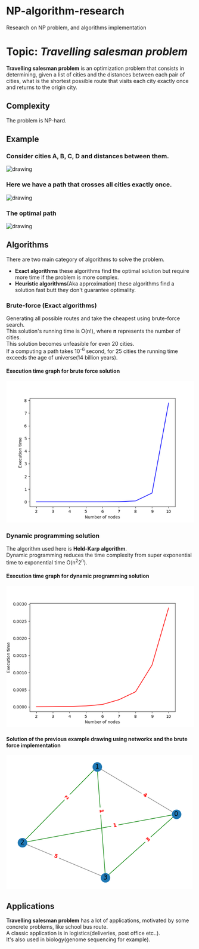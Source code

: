 # NP-algorithm-research
Research on NP problem, and algorithms implementation
# Topic: *Travelling salesman problem*
**Travelling salesman problem** is an optimization problem that consists in determining, given a list of cities and the distances between each pair of cities, what is the shortest possible route that visits each city exactly once and returns to the origin city.
## Complexity
The problem is NP-hard.
## Example
### Consider cities A, B, C, D and distances between them.<br/>
<img src="https://upload.wikimedia.org/wikipedia/commons/1/19/Tsp_instance.png?uselang=fr" alt="drawing" width="200"/><br/>
### Here we have a path that crosses all cities exactly once.
<img src="https://upload.wikimedia.org/wikipedia/commons/thumb/2/26/Tsp_solution_debile.png/185px-Tsp_solution_debile.png" alt="drawing" width="200"/><br/>
### The optimal path
<img src="https://upload.wikimedia.org/wikipedia/commons/thumb/4/44/Tsp_opt.png/186px-Tsp_opt.png" alt="drawing" width="200"/><br/>
## Algorithms
There are two main category of algorithms to solve the problem.<br/>
- **Exact algorithms** these algorithms find the optimal solution but require more time if the problem is more complex.<br/>
- **Heuristic algorithms**(Aka approximation) these algorithms find a solution fast butt they don't guarantee optimality.<br/>
### Brute-force (Exact algorithms)
Generating all possible routes and take the cheapest using brute-force search.<br/>
This solution's running time is O(n!), where <strong>n</strong> represents the number of cities.<br/>
This solution becomes unfeasible for even 20 cities.<br/>
If a computing a path takes 10<sup>-6</sup> second, for 25 cities the running time exceeds the age of universe(14 billion years).<br/>

#### Execution time graph for brute force solution
<img src="https://raw.githubusercontent.com/teyalite/NP-algorithm-research/main/images/brute-force-graph.png" alt="drawing"/><br/>

### Dynamic programming solution
The algorithm used here is <strong>Held-Karp algorithm</strong>.<br/>
Dynamic programming reduces the time complexity from super exponential time to exponential time O(n<sup>2</sup>2<sup>n</sup>).<br/>

#### Execution time graph for dynamic programming solution
<img src="https://raw.githubusercontent.com/teyalite/NP-algorithm-research/main/images/dynamic-programming.png" alt="drawing"/><br/>

#### Solution of the previous example drawing using networkx and the brute force implementation
<img src="https://raw.githubusercontent.com/teyalite/NP-algorithm-research/main/images/favorite-example.png" alt="drawing"/><br/>
## Applications
**Travelling salesman problem** has a lot of applications, motivated by some concrete problems, like school bus route.<br/> 
A classic application is in logistics(deliveries, post office etc..).<br/> 
It's also used in biology(genome sequencing for example).<br/>

[//]: # (# [Solutions implementations on Colab google]&#40;https://colab.research.google.com/drive/1Hh2Ug0jHpwvuJbXVs4iDskGIWhfzmVjH#scrollTo=XM2HSF7jhYeE&#41;)
